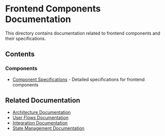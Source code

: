 # Frontend Components Documentation

This directory contains documentation related to frontend components and their specifications.

## Contents

### Components
- [Component Specifications](component_specifications.md) - Detailed specifications for frontend components

## Related Documentation
- [Architecture Documentation](../architecture/README.md)
- [User Flows Documentation](../flows/README.md)
- [Integration Documentation](../integration/README.md)
- [State Management Documentation](../state/README.md) 